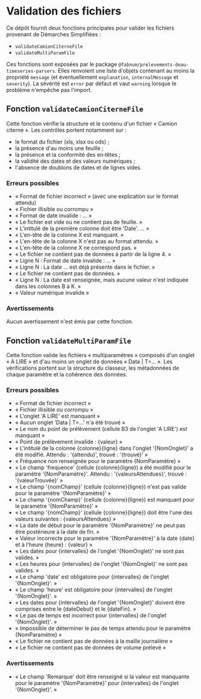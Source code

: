 # Validation des fichiers

Ce dépôt fournit deux fonctions principales pour valider les fichiers provenant de Démarches Simplifiées :

- `validateCamionCiterneFile`
- `validateMultiParamFile`

Ces fonctions sont exposées par le package `@fabnum/prelevements-deau-timeseries-parsers`. Elles renvoient une liste d'objets contenant au moins la propriété `message` (et éventuellement `explanation`, `internalMessage` et `severity`). La sévérité est `error` par défaut et vaut `warning` lorsque le problème n'empêche pas l'import.

## Fonction `validateCamionCiterneFile`

Cette fonction vérifie la structure et le contenu d'un fichier « Camion citerne ». Les contrôles portent notamment sur :

- le format du fichier (xls, xlsx ou ods) ;
- la présence d'au moins une feuille ;
- la présence et la conformité des en‑têtes ;
- la validité des dates et des valeurs numériques ;
- l'absence de doublons de dates et de lignes vides.

### Erreurs possibles

- « Format de fichier incorrect » (avec une explication sur le format attendu)
- « Fichier illisible ou corrompu »
- « Format de date invalide : … »
- « Le fichier est vide ou ne contient pas de feuille. »
- « L'intitulé de la première colonne doit être 'Date'. … »
- « L'en-tête de la colonne X est manquant. »
- « L'en-tête de la colonne X n'est pas au format attendu. »
- « L'en-tête de la colonne X ne correspond pas. »
- « Le fichier ne contient pas de données à partir de la ligne 4. »
- « Ligne N : Format de date invalide : … »
- « Ligne N : La date … est déjà présente dans le fichier. »
- « Le fichier ne contient pas de données. »
- « Ligne N : La date est renseignée, mais aucune valeur n'est indiquée dans les colonnes B à K. »
- « Valeur numérique invalide »

### Avertissements

Aucun avertissement n'est émis par cette fonction.

## Fonction `validateMultiParamFile`

Cette fonction valide les fichiers « multiparamètres » composés d'un onglet « A LIRE » et d'au moins un onglet de données « Data | T=… ». Les vérifications portent sur la structure du classeur, les métadonnées de chaque paramètre et la cohérence des données.

### Erreurs possibles

- « Format de fichier incorrect »
- « Fichier illisible ou corrompu »
- « L'onglet 'A LIRE' est manquant »
- « Aucun onglet 'Data | T=…' n'a été trouvé »
- « Le nom du point de prélèvement (cellule B3 de l'onglet 'A LIRE') est manquant »
- « Point de prélèvement invalide : {valeur} »
- « L'intitulé de la colonne {colonne}{ligne} dans l'onglet '{NomOnglet}' a été modifié. Attendu : '{attendu}', trouvé : '{trouvé}' »
- « Fréquence non renseignée pour le paramètre {NomParamètre} »
- « Le champ 'frequence' (cellule {colonne}{ligne}) a été modifié pour le paramètre '{NomParamètre}'. Attendu : '{valeursAttendues}', trouvé : '{valeurTrouvée}' »
- « Le champ '{nomChamp}' (cellule {colonne}{ligne}) n'est pas valide pour le paramètre '{NomParamètre}' »
- « Le champ '{nomChamp}' (cellule {colonne}{ligne}) est manquant pour le paramètre '{NomParamètre}' »
- « Le champ '{nomChamp}' (cellule {colonne}{ligne}) doit être l'une des valeurs suivantes : {valeursAttendues} »
- « La date de début pour le paramètre '{NomParamètre}' ne peut pas être postérieure à la date de fin. »
- « Valeur incorrecte pour le paramètre '{NomParamètre}' à la date {date} et à l'heure {heure} : {valeur} »
- « Les dates pour {intervalles} de l'onglet '{NomOnglet}' ne sont pas valides. »
- « Les heures pour {intervalles} de l'onglet '{NomOnglet}' ne sont pas valides. »
- « Le champ 'date' est obligatoire pour {intervalles} de l'onglet '{NomOnglet}'. »
- « Le champ 'heure' est obligatoire pour {intervalles} de l'onglet '{NomOnglet}'. »
- « Les dates pour {intervalles} de l'onglet '{NomOnglet}' doivent être comprises entre le {dateDebut} et le {dateFin}. »
- « Le pas de temps est incorrect pour {intervalles} de l'onglet '{NomOnglet}'. »
- « Impossible de déterminer le pas de temps attendu pour le paramètre {NomParamètre} »
- « Le fichier ne contient pas de données à la maille journalière »
- « Le fichier ne contient pas de données de volume prélevé »

### Avertissements

- « Le champ 'Remarque' doit être renseigné si la valeur est manquante pour le paramètre '{NomParamètre}' pour {intervalles} de l'onglet '{NomOnglet}'. »
